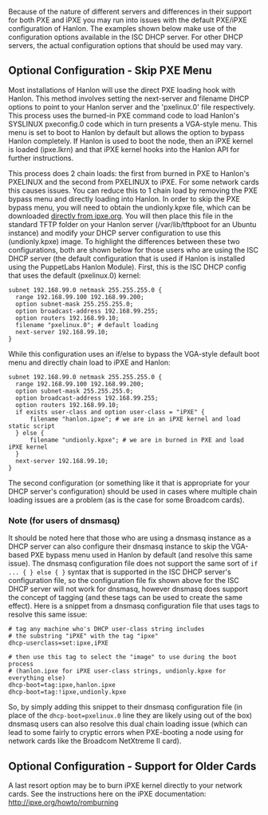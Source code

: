 Because of the nature of different servers and differences in their support for both PXE and iPXE you may run into issues with the default PXE/iPXE configuration of Hanlon. The examples shown below make use of the configuration options available in the ISC DHCP server. For other DHCP servers, the actual configuration options that should be used may vary.

## Optional Configuration - Skip PXE Menu

Most installations of Hanlon will use the direct PXE loading hook with Hanlon. This method involves setting the next-server and filename DHCP options to point to your Hanlon server and the 'pxelinux.0' file respectively. This process uses the burned-in PXE command code to load Hanlon's SYSLINUX pxeconfig.0 code which in turn presents a VGA-style menu. This menu is set to boot to Hanlon by default but allows the option to bypass Hanlon completely. If Hanlon is used to boot the node, then an iPXE kernel is loaded (ipxe.lkrn) and that iPXE kernel hooks into the Hanlon API for further instructions.

This process does 2 chain loads: the first from burned in PXE to Hanlon's PXELINUX and the second from PXELINUX to iPXE. For some network cards this causes issues. You can reduce this to 1 chain load by removing the PXE bypass menu and directly loading into Hanlon. In order to skip the PXE bypass menu, you will need to obtain the undionly.kpxe file, which can be downloaded [directly from ipxe.org](http://boot.ipxe.org/undionly.kpxe). You will then place this file in the standard TFTP folder on your Hanlon server (/var/lib/tftpboot for an Ubuntu instance) and modify your DHCP server configuration to use this (undionly.kpxe) image. To highlight the differences between these two configurations, both are shown below for those users who are using the ISC DHCP server (the default configuration that is used if Hanlon is installed using the PuppetLabs Hanlon Module). First, this is the ISC DHCP config that uses the default (pxelinux.0) kernel:

```
subnet 192.168.99.0 netmask 255.255.255.0 {
  range 192.168.99.100 192.168.99.200;
  option subnet-mask 255.255.255.0;
  option broadcast-address 192.168.99.255;
  option routers 192.168.99.10;
  filename "pxelinux.0"; # default loading
  next-server 192.168.99.10;
}
```

While this configuration uses an if/else to bypass the VGA-style default boot menu and directly chain load to iPXE and Hanlon:

```
subnet 192.168.99.0 netmask 255.255.255.0 {
  range 192.168.99.100 192.168.99.200;
  option subnet-mask 255.255.255.0;
  option broadcast-address 192.168.99.255;
  option routers 192.168.99.10;
  if exists user-class and option user-class = "iPXE" {
      filename "hanlon.ipxe"; # we are in an iPXE kernel and load static script
  } else {
      filename "undionly.kpxe"; # we are in burned in PXE and load iPXE kernel
  }
  next-server 192.168.99.10;
}
```

The second configuration (or something like it that is appropriate for your DHCP server's configuration) should be used in cases where multiple chain loading issues are a problem (as is the case for some Broadcom cards).

### Note (for users of dnsmasq)

It should be noted here that those who are using a dnsmasq instance as a DHCP server can also configure their dnsmasq instance to skip the VGA-based PXE bypass menu used in Hanlon by default (and resolve this same issue). The dnsmasq configuration file does not support the same sort of `if ... { } else { }` syntax that is supported in the ISC DHCP server's configuration file, so the configuration file fix shown above for the ISC DHCP server will not work for dnsmasq, however dnsmasq does support the concept of tagging (and these tags can be used to create the same effect). Here is a snippet from a dnsmasq configuration file that uses tags to resolve this same issue:

```
# tag any machine who's DHCP user-class string includes
# the substring "iPXE" with the tag "ipxe"
dhcp-userclass=set:ipxe,iPXE

# then use this tag to select the "image" to use during the boot process
# (hanlon.ipxe for iPXE user-class strings, undionly.kpxe for everything else)
dhcp-boot=tag:ipxe,hanlon.ipxe
dhcp-boot=tag:!ipxe,undionly.kpxe
```

So, by simply adding this snippet to their dnsmasq configuration file (in place of the `dhcp-boot=pxelinux.0` line they are likely using out of the box) dnsmasq users can also resolve this dual chain loading issue (which can lead to some fairly to cryptic errors when PXE-booting a node using for network cards like the Broadcom NetXtreme II card).

## Optional Configuration - Support for Older Cards

A last resort option may be to burn iPXE kernel directly to your network cards. See the instructions here on the iPXE documentation: http://ipxe.org/howto/romburning
